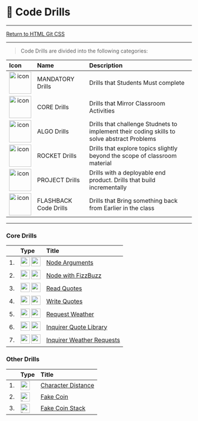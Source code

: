 # :dart: Code Drills

<hr> 

[Return to HTML Git CSS](../../../README.md#nodejs)

<hr>

> Code Drills are divided into the following categories: 

| Icon | Name | Description |
|:--|:--|:--|
| <div style="text-align:center"><img src="../../00-admin-resources/assets/images/mandatory.jpg" alt="icon" width="60"></div>  | MANDATORY Drills  | Drills that Students Must complete |
|  <div style="text-align:center"><img src="../../00-admin-resources/assets/images/core.jpg" alt="icon" width="60"></div> | CORE Drills   | Drills that Mirror Classroom Activities |
|  <div style="text-align:center"><img src="../../00-admin-resources/assets/images/algorithms.jpg" alt="icon" width="60"></div> | ALGO Drills  | Drills that challenge Studnets to implement their coding skills to solve abstract Problems |
| <div style="text-align:center"><img src="../../00-admin-resources/assets/images/rocket.jpg" alt="icon" width="60"></div>  | ROCKET Drills  | Drills that explore topics slightly beyond the scope of classroom material  |
| <div style="text-align:center"><img src="../../00-admin-resources/assets/images/project.jpg" alt="icon" width="60"></div> | PROJECT Drills  | Drills with a deployable end product. Drills that build incrementally |
|  <div style="text-align:center"><img src="../../00-admin-resources/assets/images/flashback.jpg" alt="icon" width="60"></div> | FLASHBACK Code Drills  | Drills that Bring something back from Earlier in the class  |

<hr>  

### Core Drills
|&nbsp;| Type | Title |
|:-- | :-- | :--|
| 1. | <img src="../../00-admin-resources/assets/images/core.jpg" alt="core" width="25"> <img src="../../00-admin-resources/assets/images/mandatory.jpg" alt="mandatory" width="25"> | [Node Arguments](./01-core-node-arguments) |
| 2. | <img src="../../00-admin-resources/assets/images/core.jpg" alt="core" width="25"> <img src="../../00-admin-resources/assets/images/mandatory.jpg" alt="mandatory" width="25"> | [Node with FizzBuzz](./02-core-node-fizzbuzz) |
| 3. | <img src="../../00-admin-resources/assets/images/core.jpg" alt="core" width="25"> <img src="../../00-admin-resources/assets/images/mandatory.jpg" alt="mandatory" width="25"> | [Read Quotes](./03-core-node-quotes) |
| 4. | <img src="../../00-admin-resources/assets/images/core.jpg" alt="core" width="25"> <img src="../../00-admin-resources/assets/images/mandatory.jpg" alt="mandatory" width="25"> | [Write Quotes](./04-core-node-fs-quotes) |
| 5. | <img src="../../00-admin-resources/assets/images/core.jpg" alt="core" width="25"> <img src="../../00-admin-resources/assets/images/mandatory.jpg" alt="mandatory" width="25"> | [Request Weather](./06-core-node-request) |
| 6. | <img src="../../00-admin-resources/assets/images/core.jpg" alt="core" width="25"> <img src="../../00-admin-resources/assets/images/mandatory.jpg" alt="mandatory" width="25"> | [Inquirer Quote Library](./07-core-node-inquirer) |
| 7. | <img src="../../00-admin-resources/assets/images/core.jpg" alt="core" width="25"> <img src="../../00-admin-resources/assets/images/mandatory.jpg" alt="mandatory" width="25"> | [Inquirer Weather Requests](./08-core-node-inquirer-and-request) |

### Other Drills
|&nbsp;| Type | Title |
|:-- | :-- | :--|
| 1. | <img src="../../00-admin-resources/assets/images/rocket.jpg" alt="rocket" width="25"> | [Character Distance](./05-rock-character-distance) |
| 2. | <img src="../../00-admin-resources/assets/images/brain.jpg" alt="brainteaser" width="25"> | [Fake Coin](./09-brain-fake-coin) |
| 3. | <img src="../../00-admin-resources/assets/images/brain.jpg" alt="brainteaser" width="25"> | [Fake Coin Stack](./10-brain-fake-coin-stack) |